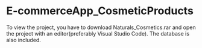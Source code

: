 # E-commerceApp_CosmeticProducts
To view the project, you have to download Naturals_Cosmetics.rar and open the project with an editor(preferably Visual Studio Code). 
The database is also included. 
